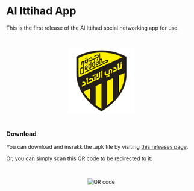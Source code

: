 # Al Ittihad App
This is the first release of the Al Ittihad social networking app for use.

<br>

<p align="center">
<img width="175px" src="white_no_bg_big.png" alt="Al Ittihad Logo" /
</p>

<br>


<br>

### Download

You can download and insrakk the .apk file by visiting [this releases page](https://github.com/Saudi-Arabia-Teams/Al-Ittihad/releases/tag/v0.8.5).

Or, you can simply scan this QR code to be redirected to it:

<br>

<p align="center">
<img width="300px" src="https://github.com/Saudi-Arabia-Teams/Al-Ittihad/assets/25140579/0cf767f6-fa19-4f0d-ab32-16decff42edc" alt="QR code" /
</p>


